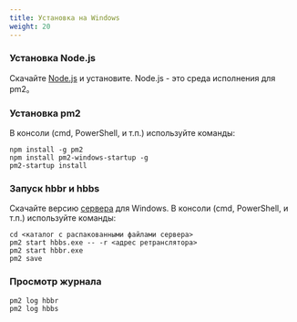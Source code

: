 ```yaml
---
title: Установка на Windows
weight: 20
---
```




### Установка Node.js
Скачайте [Node.js](https://nodejs.org/dist/v16.14.2/node-v16.14.2-x86.msi) и установите.
Node.js - это среда исполнения для pm2。

### Установка pm2
В консоли (cmd, PowerShell, и т.п.) используйте команды:
```
npm install -g pm2
npm install pm2-windows-startup -g
pm2-startup install
```

### Запуск hbbr и hbbs
Скачайте версию [сервера](https://github.com/rustdesk/rustdesk-server/releases) для Windows.
В консоли (cmd, PowerShell, и т.п.) используйте команды:
```
cd <каталог с распакованными файлами сервера>
pm2 start hbbs.exe -- -r <адрес ретранслятора>
pm2 start hbbr.exe
pm2 save
```

### Просмотр журнала
```
pm2 log hbbr
pm2 log hbbs
```
